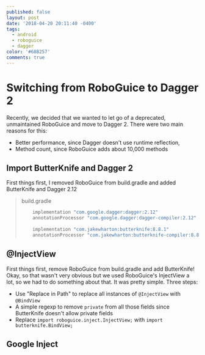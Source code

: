 ```yaml
---
published: false
layout: post
date: '2018-04-20 20:11:40 -0400'
tags:
  - android
  - roboguice
  - dagger
color: '#68B257'
comments: true
---
```

# Switching from RoboGuice to Dagger 2

Recently, we decided that we wanted to let go of a deprecated, unmaintained RoboGuice and move to Dagger 2. There were two main reasons for this:

- Better performance, since Dagger doesn't use runtime reflection,
- Method count, since RoboGuice adds about 10,000 methods

## Import ButterKnife and Dagger 2

First things first, I removed RoboGuice from build.gradle and added ButterKnife and Dagger 2.12

> build.gradle
> ```groovy
>     implementation "com.google.dagger:dagger:2.12"
>     annotationProcessor "com.google.dagger:dagger-compiler:2.12"
>     
>     implementation "com.jakewharton:butterknife:8.8.1"
>     annotationProcessor "com.jakewharton:butterknife-compiler:8.8.1"
> ```

## @InjectView

First things first, remove RoboGuice from build.gradle and add ButterKnife! Okay, so that wasn't very obvious but we used RoboGuice's InjectView a lot, so we had to do something about that. It was pretty simple. Three steps: 

- Use "Replace in Path" to replace all instances of `@InjectView` with `@BindView`
- A simple regexp to remove `private` from all those fields since ButterKnife doesn't allow private fields
- Replace `import roboguice.inject.InjectView;` with `import butterknife.BindView;`

## Google Inject 